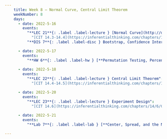 ```yaml
---
    title: Week 8 – Normal Curve, Central Limit Theorem 
    weekNumber: 8
    days:
      - date: 2022-5-16
        events:
          "**LEC 21**{: .label .label-lecture } [Normal Curve](http://datahub.ucsd.edu/user-redirect/git-sync?repo=https://github.com/dsc-courses/dsc10-2022-sp&subPath=lectures/lec21/lecture21.ipynb)":
            "[CIT 14.3-14.4](https://inferentialthinking.com/chapters/14/3/SD_and_the_Normal_Curve.html)"
          "**DIS 7**{: .label .label-disc } Bootstrap, Confidence Intervals ":

      - date: 2022-5-17
        events:
          "**HW 6**{: .label .label-hw } [**Permutation Testing, Percentiles, and Bootstrapping (due 11:59pm)**](http://datahub.ucsd.edu/user-redirect/git-sync?repo=https://github.com/dsc-courses/dsc10-2022-sp&subPath=homeworks/06-bootstrap/homework6.ipynb)":
                
      - date: 2022-5-18
        events:
          "**LEC 22**{: .label .label-lecture } Central Limit Theorem":
            "[CIT 14.4-14.5](https://inferentialthinking.com/chapters/14/4/Central_Limit_Theorem.html)"

      - date: 2022-5-20
        events:
          "**LEC 23**{: .label .label-lecture } Experiment Design":
            "[CIT 14.6](https://inferentialthinking.com/chapters/14/6/Choosing_a_Sample_Size.html)"
      
      - date: 2022-5-21
        events:
          "**Lab 7**{: .label .label-lab } [**Center, Spread, and the Normal Distribution (due 11:59pm)**](http://datahub.ucsd.edu/user-redirect/git-sync?repo=https://github.com/dsc-courses/dsc10-2022-sp&subPath=labs/07-su_normal_clt/lab7.ipynb)":

---
```

